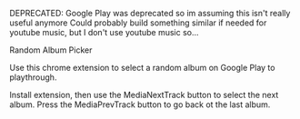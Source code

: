 DEPRECATED:
Google Play was deprecated so im assuming this isn't really useful anymore
Could probably build something similar if needed for youtube music, but I don't use youtube music so...

Random Album Picker

Use this chrome extension to select a random album on Google Play to playthrough.

Install extension, then use the MediaNextTrack button to select the next album. Press the MediaPrevTrack button to go back ot the last album.
